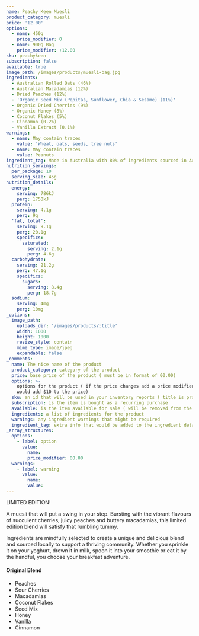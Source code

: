 ```yaml
---
name: Peachy Keen Muesli
product_category: muesli
price: '12.00'
options:
  - name: 450g
    price_modifier: 0
  - name: 900g Bag
    price_modifier: +12.00
sku: peachykeen
subscription: false
available: true
image_path: /images/products/muesli-bag.jpg
ingredients:
  - Australian Rolled Oats (46%)
  - Australian Macadamias (12%)
  - Dried Peaches (12%)
  - 'Organic Seed Mix (Pepitas, Sunflower, Chia & Sesame) (11%)'
  - Organic Dried Cherries (9%)
  - Organic Honey (8%)
  - Coconut Flakes (5%)
  - Cinnamon (0.2%)
  - Vanilla Extract (0.1%)
warnings:
  - name: May contain traces
    value: 'Wheat, oats, seeds, tree nuts'
  - name: May contain traces
    value: Peanuts
ingredient_tag: Made in Australia with 80% of ingredients sourced in Australia
nutrition_servings:
  per_package: 10
  serving_size: 45g
nutrition_details:
  energy:
    serving: 786kJ
    perg: 1750kJ
  protein:
    serving: 4.1g
    perg: 9g
  'fat, total':
    serving: 9.1g
    perg: 20.1g
    specifics:
      saturated:
        serving: 2.1g
        perg: 4.6g
  carbohydrate:
    serving: 21.2g
    perg: 47.1g
    specifics:
      sugars:
        serving: 8.4g
        perg: 18.7g
  sodium:
    serving: 4mg
    perg: 10mg
_options:
  image_path:
    uploads_dir: '/images/products/:title'
    width: 1000
    height: 1000
    resize_style: contain
    mime_type: image/jpeg
    expandable: false
_comments:
  name: The nice name of the product
  product_category: category of the product
  price: base price of the product ( must be in format of 00.00)
  options: >-
    options for the product ( if the price changes add a price modifier +10.00
    would add $10 to the price)
  sku: an id that will be used in your inventory reports ( title is probably good )
  subscription: is the item is bought as a recurring purchase
  available: is the item available for sale ( will be removed from the site )
  ingredients: a list of ingredients for the product
  warnings: any ingredient warnings that might be required
  ingredient_tag: extra info that would be added to the ingredient details
_array_structures:
  options:
    - label: option
      value:
        name:
        price_modifier: 00.00
  warnings:
    - label: warning
      value:
        name:
        value:
---
```


LIMITED EDITION\!&nbsp;

A muesli that will put a swing in your step. Bursting with the vibrant flavours of succulent cherries, juicy peaches and buttery macadamias, this limited edition blend will satisfy that rumbling tummy.&nbsp;&nbsp;

Ingredients are mindfully selected to create a unique and delicious blend and sourced locally to support a thriving community. Whether you sprinkle it on your yoghurt, drown it in milk, spoon it into your smoothie or eat it by the handful, you choose your breakfast adventure.

#### Original Blend

* Peaches
* Sour Cherries
* Macadamias&nbsp;
* Coconut Flakes
* Seed Mix
* Honey
* Vanilla
* Cinnamon
